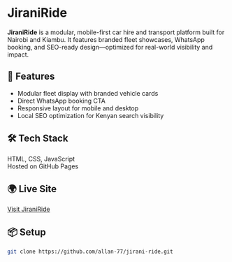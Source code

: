 # JiraniRide

**JiraniRide** is a modular, mobile-first car hire and transport platform built for Nairobi and Kiambu. It features branded fleet showcases, WhatsApp booking, and SEO-ready design—optimized for real-world visibility and impact.

## 🚗 Features
- Modular fleet display with branded vehicle cards
- Direct WhatsApp booking CTA
- Responsive layout for mobile and desktop
- Local SEO optimization for Kenyan search visibility

## 🛠️ Tech Stack
HTML, CSS, JavaScript  
Hosted on GitHub Pages

## 🌍 Live Site
[Visit JiraniRide](https://allan-77.github.io/jirani-ride)

## 📦 Setup
```bash
git clone https://github.com/allan-77/jirani-ride.git
